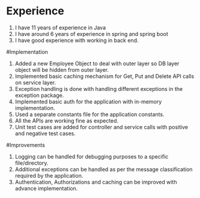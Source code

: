 # Experience
1. I have 11 years of experience in Java
2. I have around 6 years of experience in spring and spring boot
3. I have good experience with working in back end.

#Implementation
1. Added a new Employee Object to deal with outer layer so DB layer object will be hidden from outer layer.
2. Implemented basic caching mechanism for Get, Put and Delete API calls on service layer.
3. Exception handling is done with handling different exceptions in the exception package.
4. Implemented basic auth for the application with in-memory implementation.
5. Used a separate constants file for the application constants.
6. All the APIs are working fine as expected.
7. Unit test cases are added for controller and service calls with positive and negative test cases.


#Improvements
1. Logging can be handled for debugging purposes to a specific file/directory.
2. Additional exceptions can be handled as per the message classification required by the application.
3. Authentication, Authorizations and caching can be improved with advance implementation.